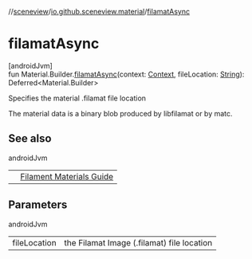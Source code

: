 //[sceneview](../../index.md)/[io.github.sceneview.material](index.md)/[filamatAsync](filamat-async.md)

# filamatAsync

[androidJvm]\
fun Material.Builder.[filamatAsync](filamat-async.md)(context: [Context](https://developer.android.com/reference/kotlin/android/content/Context.html), fileLocation: [String](https://kotlinlang.org/api/latest/jvm/stdlib/kotlin/-string/index.html)): Deferred&lt;Material.Builder&gt;

Specifies the material .filamat file location

The material data is a binary blob produced by libfilamat or by matc.

## See also

androidJvm

| | |
|---|---|
|  | <a href="https://google.github.io/filament/Materials.html">Filament Materials Guide</a> |

## Parameters

androidJvm

| | |
|---|---|
| fileLocation | the Filamat Image (.filamat) file location |
